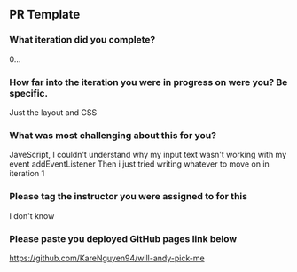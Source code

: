 ## PR Template

### What iteration did you complete?
0...

### How far into the iteration you were in progress on were you? Be specific.
Just the layout and CSS

### What was most challenging about this for you?
JaveScript, I couldn't understand why my input text wasn't working with my event addEventListener
Then i just tried writing whatever to move on in iteration 1

### Please tag the instructor you were assigned to for this
I don't know

### Please paste you deployed GitHub pages link below
https://github.com/KareNguyen94/will-andy-pick-me
